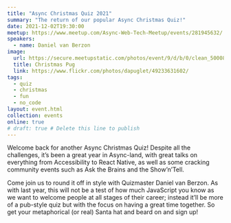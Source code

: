 ```yaml
---
title: "Async Christmas Quiz 2021"
summary: "The return of our popular Async Christmas Quiz!"
date: 2021-12-02T19:30:00
meetup: https://www.meetup.com/Async-Web-Tech-Meetup/events/281945632/
speakers:
  - name: Daniel van Berzon
image:
  url: https://secure.meetupstatic.com/photos/event/9/d/b/0/clean_500080368.jpeg
  title: Christmas Pug
  link: https://www.flickr.com/photos/dapuglet/49233631602/
tags:
  - quiz
  - christmas
  - fun
  - no_code
layout: event.html
collection: events
online: true
# draft: true # Delete this line to publish
---
```


Welcome back for another Async Christmas Quiz! Despite all the challenges, it’s been a great year in Async-land, with great talks on everything from Accessibility to React Native, as well as some cracking community events such as Ask the Brains and the Show’n’Tell.

Come join us to round it off in style with Quizmaster Daniel van Berzon. As with last year, this will not be a test of how much JavaScript you know as we want to welcome people at all stages of their career; instead it’ll be more of a pub-style quiz but with the focus on having a great time together. So get your metaphorical (or real) Santa hat and beard on and sign up!
